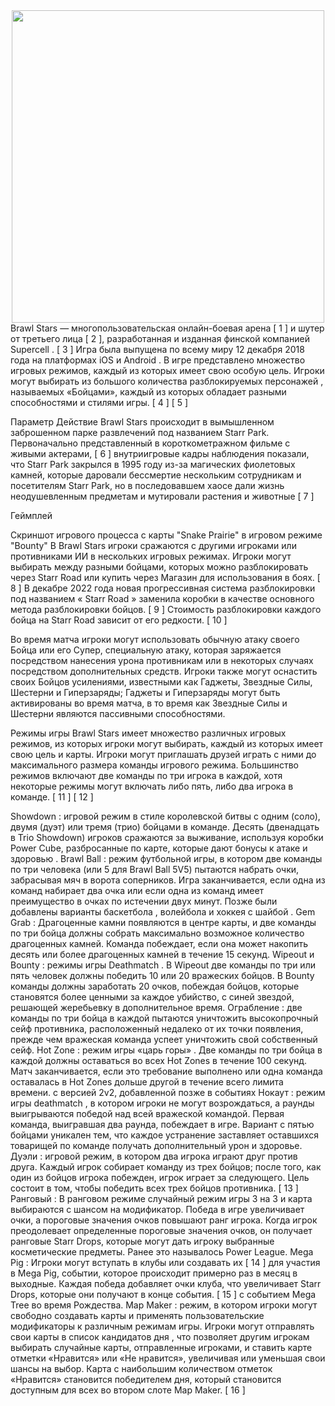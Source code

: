 <div id="header" align="center">
  <img src="https://media0.giphy.com/media/v1.Y2lkPTc5MGI3NjExZXp4azRyZHJ1MmNjdmR1cnZ4eHFtdTM4OGZndnpyaHUxc3B2MG94YiZlcD12MV9pbnRlcm5hbF9naWZfYnlfaWQmY3Q9Zw/6OUXtjOffhjLgqGRY6/giphy.gif" width="500"/>
</div>
Brawl Stars — многопользовательская онлайн-боевая арена [ 1 ] и шутер от третьего лица [ 2 ], разработанная и изданная финской компанией Supercell . [ 3 ] Игра была выпущена по всему миру 12 декабря 2018 года на платформах iOS и Android . В игре представлено множество игровых режимов, каждый из которых имеет свою особую цель. Игроки могут выбирать из большого количества разблокируемых персонажей , называемых «Бойцами», каждый из которых обладает разными способностями и стилями игры. [ 4 ] [ 5 ]

Параметр
Действие Brawl Stars происходит в вымышленном заброшенном парке развлечений под названием Starr Park. Первоначально представленный в короткометражном фильме с живыми актерами, [ 6 ] внутриигровые кадры наблюдения показали, что Starr Park закрылся в 1995 году из-за магических фиолетовых камней, которые даровали бессмертие нескольким сотрудникам и посетителям Starr Park, но в последовавшем хаосе дали жизнь неодушевленным предметам и мутировали растения и животные [ 7 ]

Геймплей

Скриншот игрового процесса с карты "Snake Prairie" в игровом режиме "Bounty"
В Brawl Stars игроки сражаются с другими игроками или противниками ИИ в нескольких игровых режимах. Игроки могут выбирать между разными бойцами, которых можно разблокировать через Starr Road или купить через Магазин для использования в боях. [ 8 ] В декабре 2022 года новая прогрессивная система разблокировки под названием « Starr Road » заменила коробки в качестве основного метода разблокировки бойцов. [ 9 ] Стоимость разблокировки каждого бойца на Starr Road зависит от его редкости. [ 10 ]

Во время матча игроки могут использовать обычную атаку своего Бойца или его Супер, специальную атаку, которая заряжается посредством нанесения урона противникам или в некоторых случаях посредством дополнительных средств. Игроки также могут оснастить своих Бойцов усилениями, известными как Гаджеты, Звездные Силы, Шестерни и Гиперзаряды; Гаджеты и Гиперзаряды могут быть активированы во время матча, в то время как Звездные Силы и Шестерни являются пассивными способностями.

Режимы игры
Brawl Stars имеет множество различных игровых режимов, из которых игроки могут выбирать, каждый из которых имеет свою цель и карты. Игроки могут приглашать друзей играть с ними до максимального размера команды игрового режима. Большинство режимов включают две команды по три игрока в каждой, хотя некоторые режимы могут включать либо пять, либо два игрока в команде. [ 11 ] [ 12 ]

Showdown : игровой режим в стиле королевской битвы с одним (соло), двумя (дуэт) или тремя (трио) бойцами в команде. Десять (двенадцать в Trio Showdown) игроков сражаются за выживание, используя коробки Power Cube, разбросанные по карте, которые дают бонусы к атаке и здоровью .
Brawl Ball : режим футбольной игры, в котором две команды по три человека (или 5 для Brawl Ball 5V5) пытаются набрать очки, забрасывая мяч в ворота соперников. Игра заканчивается, если одна из команд набирает два очка или если одна из команд имеет преимущество в очках по истечении двух минут. Позже были добавлены варианты баскетбола , волейбола и хоккея с шайбой .
Gem Grab : Драгоценные камни появляются в центре карты, и две команды по три бойца должны собрать максимально возможное количество драгоценных камней. Команда побеждает, если она может накопить десять или более драгоценных камней в течение 15 секунд.
Wipeout и Bounty : режимы игры Deathmatch . В Wipeout две команды по три или пять человек должны победить 10 или 20 вражеских бойцов. В Bounty команды должны заработать 20 очков, побеждая бойцов, которые становятся более ценными за каждое убийство, с синей звездой, решающей жеребьевку в дополнительное время.
Ограбление : две команды по три бойца в каждой пытаются уничтожить высокопрочный сейф противника, расположенный недалеко от их точки появления, прежде чем вражеская команда успеет уничтожить свой собственный сейф.
Hot Zone : режим игры «царь горы» . Две команды по три бойца в каждой должны оставаться во всех Hot Zones в течение 100 секунд. Матч заканчивается, если это требование выполнено или одна команда оставалась в Hot Zones дольше другой в течение всего лимита времени. с версией 2v2, добавленной позже в событиях
Нокаут : режим игры deathmatch , в котором игроки не могут возрождаться, а раунды выигрываются победой над всей вражеской командой. Первая команда, выигравшая два раунда, побеждает в игре. Вариант с пятью бойцами уникален тем, что каждое устранение заставляет оставшихся товарищей по команде получать дополнительный урон и здоровье.
Дуэли : игровой режим, в котором два игрока играют друг против друга. Каждый игрок собирает команду из трех бойцов; после того, как один из бойцов игрока побежден, игрок играет за следующего. Цель состоит в том, чтобы победить всех трех бойцов противника. [ 13 ]
Ранговый : В ранговом режиме случайный режим игры 3 на 3 и карта выбираются с шансом на модификатор. Победа в игре увеличивает очки, а пороговые значения очков повышают ранг игрока. Когда игрок преодолевает определенные пороговые значения очков, он получает ранговые Starr Drops, которые могут дать игроку выбранные косметические предметы. Ранее это называлось Power League.
Mega Pig : Игроки могут вступать в клубы или создавать их [ 14 ] для участия в Mega Pig, событии, которое происходит примерно раз в месяц в выходные. Каждая победа добавляет очки клуба, что увеличивает Starr Drops, которые они получают в конце события. [ 15 ] с событием Mega Tree во время Рождества.
Map Maker : режим, в котором игроки могут свободно создавать карты и применять пользовательские модификаторы к различным режимам игры. Игроки могут отправлять свои карты в список кандидатов дня , что позволяет другим игрокам выбирать случайные карты, отправленные игроками, и ставить карте отметки «Нравится» или «Не нравится», увеличивая или уменьшая свои шансы на выбор. Карта с наибольшим количеством отметок «Нравится» становится победителем дня, который становится доступным для всех во втором слоте Map Maker. [ 16 ]
